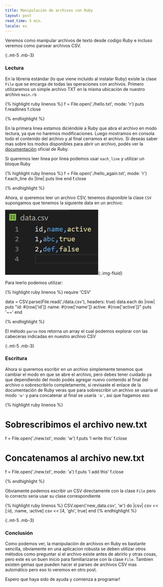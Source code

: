 ```yaml
---
title: Manipulación de archivos con Ruby
layout: post
read_time: 5 min.
locale: es
---
```

Veremos como manipular archivos de texto desde codigo Ruby e incluso veremos como parsear archivos CSV.

{:.mt-5 .mb-3}
### Lectura

En la librería estándar (lo que viene incluido al instalar Ruby) existe la clase `File` que se encarga de todas las operaciones con archivos.
Primero utilizaremos un simple archivo TXT en la misma ubicación de nuestro archivo `main.rb`

{% highlight ruby linenos %}
f = File.open('./hello.txt', mode: 'r')
puts f.readlines
f.close

{% endhighlight %}

En la primera linea estamos diciéndole a Ruby que abra el archivo en modo lectura, ya que no haremos modificaciones. Luego mostramos en consola todo el contenido del archivo y al final cerramos el archivo. Si deseás saber mas sobre los modos disponibles para abrir un archivo, podés ver la [documentación](https://ruby-doc.org/core-2.7.0/IO.html#method-c-new-label-IO+Open+Mode) oficial de Ruby.

Si queremos leer linea por linea podemos usar `each_line` y utilizar un bloque Ruby

{% highlight ruby linenos %}
f = File.open('./hello_again.txt', mode: 'r')
f.each_line do |line|
  puts line
end
f.close

{% endhighlight %}

Ahora, si queremos leer un archivo CSV, tenemos disponible la clase `CSV` supongamos que tenemos la siguiente data en un archivo:

![CSV](/assets/images/posts/files/csv.jpg){:.img-fluid}

Para leerlo podemos utilizar:

{% highlight ruby linenos %}
require 'CSV'

data = CSV.parse(File.read('./data.csv'), headers: true)
data.each do |row|
  puts "id: #{row['id']} name: #{row['name']} active: #{row['active']}"
  puts '~~'
end

{% endhighlight %}

El método `parse` nos retorna un array el cual podemos explorar con las cabeceras indicadas en nuestro archivo CSV

{:.mt-5 .mb-3}
### Escritura

Ahora si queremos escribir en un archivo simplemente tenemos que cambiar el modo en que se abre el archivo, pero debes tener cuidado ya que dependiendo del modo podés agregar nuevo contenido al final del archivo o sobrescribirlo completamente, si revisaste el enlace de la documentación de Ruby veras que para sobrescribir un archivo se usaría el modo `'w'` y para concatenar al final se usaría `'a'`, asi que hagamos eso

{% highlight ruby linenos %}
# Sobrescribimos el archivo new.txt
f = File.open('./new.txt', mode: 'w')
f.puts 'I write this'
f.close

# Concatenamos al archivo new.txt
f = File.open('./new.txt', mode: 'a')
f.puts 'I add this'
f.close

{% endhighlight %}

Obviamente podemos escribir un CSV directamente con la clase `File` pero lo correcto seria usar su clase correspondiente

{% highlight ruby linenos %}
CSV.open('new_data.csv', 'w') do |csv|
  csv << [:id, :name, :active]
  csv << [4, 'ghi', true]
end
{% endhighlight %}

{:.mt-5 .mb-3}
### Conclusión

Como podemos ver, la manipulación de archivos en Ruby es bastante sencilla, obviamente en una aplicacion robusta se deben utilizar otros métodos como preguntar si el archivo existe antes de abrirlo y otras cosas, pero este es un buen inicio para familiarizarse con la clase `File`. Tambien existen gemas que pueden hacer el parseo de archivos CSV mas automático pero eso lo veremos en otro post.


Espero que haya sido de ayuda y comienza a programar!